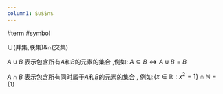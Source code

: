 ```yaml
---
column1: $∪$$∩$
---
```

#term #symbol 


$∪$(并集,联集)&$∩$(交集)


$A∪B$ 表示包含所有$A$和$B$的元素的集合 ,例如: ${\displaystyle A\subseteq B\Leftrightarrow A\cup B=B}$

$A∩B$ 表示包含所有同时属于$A$和$B$的元素的集合 , 例如:${\displaystyle \left\{x\in \mathbb {R} :x^{2}=1\right\}\cap \mathbb {N} =\left\{1\right\}}$